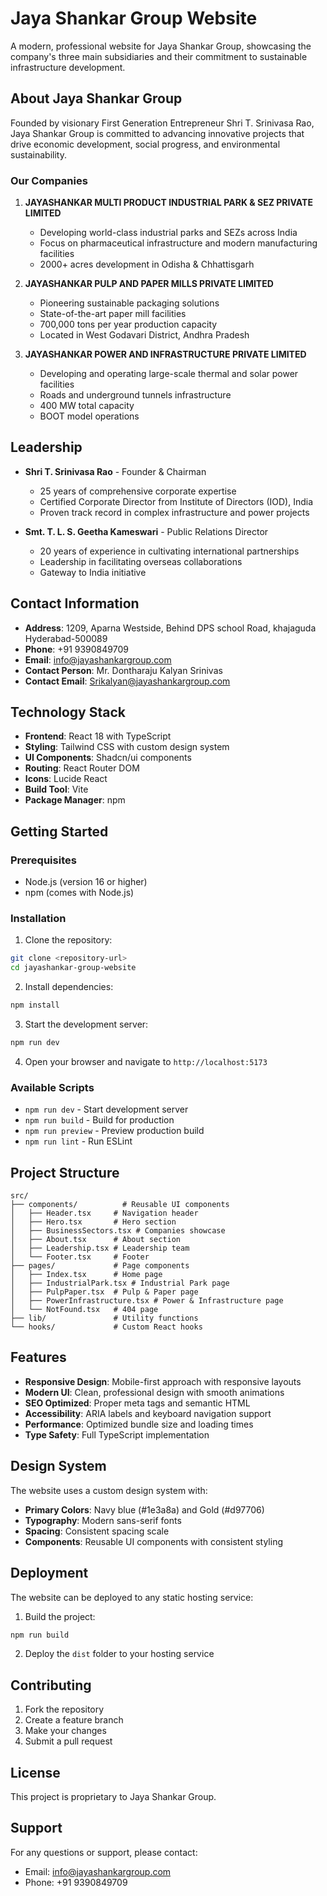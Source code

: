 # Jaya Shankar Group Website

A modern, professional website for Jaya Shankar Group, showcasing the company's three main subsidiaries and their commitment to sustainable infrastructure development.

## About Jaya Shankar Group

Founded by visionary First Generation Entrepreneur Shri T. Srinivasa Rao, Jaya Shankar Group is committed to advancing innovative projects that drive economic development, social progress, and environmental sustainability.

### Our Companies

1. **JAYASHANKAR MULTI PRODUCT INDUSTRIAL PARK & SEZ PRIVATE LIMITED**
   - Developing world-class industrial parks and SEZs across India
   - Focus on pharmaceutical infrastructure and modern manufacturing facilities
   - 2000+ acres development in Odisha & Chhattisgarh

2. **JAYASHANKAR PULP AND PAPER MILLS PRIVATE LIMITED**
   - Pioneering sustainable packaging solutions
   - State-of-the-art paper mill facilities
   - 700,000 tons per year production capacity
   - Located in West Godavari District, Andhra Pradesh

3. **JAYASHANKAR POWER AND INFRASTRUCTURE PRIVATE LIMITED**
   - Developing and operating large-scale thermal and solar power facilities
   - Roads and underground tunnels infrastructure
   - 400 MW total capacity
   - BOOT model operations

## Leadership

- **Shri T. Srinivasa Rao** - Founder & Chairman
  - 25 years of comprehensive corporate expertise
  - Certified Corporate Director from Institute of Directors (IOD), India
  - Proven track record in complex infrastructure and power projects

- **Smt. T. L. S. Geetha Kameswari** - Public Relations Director
  - 20 years of experience in cultivating international partnerships
  - Leadership in facilitating overseas collaborations
  - Gateway to India initiative

## Contact Information

- **Address**: 1209, Aparna Westside, Behind DPS school Road, khajaguda Hyderabad-500089
- **Phone**: +91 9390849709
- **Email**: info@jayashankargroup.com
- **Contact Person**: Mr. Dontharaju Kalyan Srinivas
- **Contact Email**: Srikalyan@jayashankargroup.com

## Technology Stack

- **Frontend**: React 18 with TypeScript
- **Styling**: Tailwind CSS with custom design system
- **UI Components**: Shadcn/ui components
- **Routing**: React Router DOM
- **Icons**: Lucide React
- **Build Tool**: Vite
- **Package Manager**: npm

## Getting Started

### Prerequisites

- Node.js (version 16 or higher)
- npm (comes with Node.js)

### Installation

1. Clone the repository:
```bash
git clone <repository-url>
cd jayashankar-group-website
```

2. Install dependencies:
```bash
npm install
```

3. Start the development server:
```bash
npm run dev
```

4. Open your browser and navigate to `http://localhost:5173`

### Available Scripts

- `npm run dev` - Start development server
- `npm run build` - Build for production
- `npm run preview` - Preview production build
- `npm run lint` - Run ESLint

## Project Structure

```
src/
├── components/          # Reusable UI components
│   ├── Header.tsx     # Navigation header
│   ├── Hero.tsx       # Hero section
│   ├── BusinessSectors.tsx # Companies showcase
│   ├── About.tsx      # About section
│   ├── Leadership.tsx # Leadership team
│   └── Footer.tsx     # Footer
├── pages/             # Page components
│   ├── Index.tsx      # Home page
│   ├── IndustrialPark.tsx # Industrial Park page
│   ├── PulpPaper.tsx  # Pulp & Paper page
│   ├── PowerInfrastructure.tsx # Power & Infrastructure page
│   └── NotFound.tsx   # 404 page
├── lib/               # Utility functions
└── hooks/             # Custom React hooks
```

## Features

- **Responsive Design**: Mobile-first approach with responsive layouts
- **Modern UI**: Clean, professional design with smooth animations
- **SEO Optimized**: Proper meta tags and semantic HTML
- **Accessibility**: ARIA labels and keyboard navigation support
- **Performance**: Optimized bundle size and loading times
- **Type Safety**: Full TypeScript implementation

## Design System

The website uses a custom design system with:
- **Primary Colors**: Navy blue (#1e3a8a) and Gold (#d97706)
- **Typography**: Modern sans-serif fonts
- **Spacing**: Consistent spacing scale
- **Components**: Reusable UI components with consistent styling

## Deployment

The website can be deployed to any static hosting service:

1. Build the project:
```bash
npm run build
```

2. Deploy the `dist` folder to your hosting service

## Contributing

1. Fork the repository
2. Create a feature branch
3. Make your changes
4. Submit a pull request

## License

This project is proprietary to Jaya Shankar Group.

## Support

For any questions or support, please contact:
- Email: info@jayashankargroup.com
- Phone: +91 9390849709
